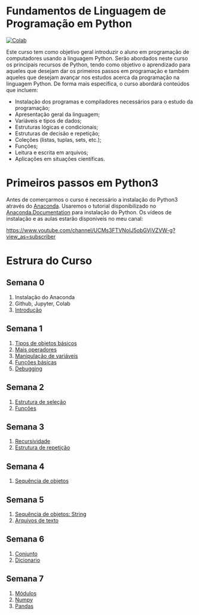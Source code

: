 # Fundamentos de Linguagem de Programação em Python

[![Colab](https://colab.research.google.com/assets/colab-badge.svg)](https://colab.research.google.com/github/psloliveirajr/Introducao_a_Python3/blob/master/00.Sumario.ipynb)

Este curso tem como objetivo geral introduzir o aluno em programação de computadores usando a linguagem Python. 
Serão abordados neste curso os principais recursos de Python, tendo como objetivo o aprendizado para aqueles que desejam dar os primeiros passos em programação e também aqueles que desejam avançar nos estudos acerca da programação na linguagem Python.
De forma mais específica, o curso abordará conteúdos que incluem:

- Instalação dos programas e compiladores necessários para o estudo da 
programação;
- Apresentação geral da linguagem;
- Variáveis e tipos de dados;
- Estruturas lógicas e condicionais; 
- Estruturas de decisão e repetição; 
- Coleções (listas, tuplas, sets, etc.); 
- Funções;
- Leitura e escrita em arquivos; 
- Aplicações em situações científicas.

# Primeiros passos em Python3

Antes de comerçarmos o curso é necessário a instalação do Python3 através do [Anaconda](https://www.anaconda.com/). Usaremos o tutorial disponibilizado no [Anaconda.Documentation](https://docs.anaconda.com/anaconda/) para instalação do Python. Os vídeos de instalação e as aulas estarão disponiveis no meu canal:

https://www.youtube.com/channel/UCMs3FTVNoIJ5obGVjVZVW-g?view_as=subscriber

# Estrura do Curso

## Semana 0

1. Instalação do Anaconda
2. Github, Jupyter, Colab
3. [Introdução](01.Introducao.ipynb)

## Semana 1

1. [Tipos de objetos básicos](02.Tipo_de_objetos_basicos.ipynb)
2. [Mais operadores](03.Mais_operadores.ipynb)
3. [Manipulação de variáveis](04.Manipulacao_de_variaveis.ipynb)
4. [Funções básicas](05.Funcoes_basicas.ipynb)
5. [Debugging](06.Debugging.ipynb)

## Semana 2

1. [Estrutura de seleção](07.Estrutura_de_selecao.ipynb)
2. [Funções](08.Funcoes.ipynb)

## Semana 3

1. [Recursividade](09.Recursividade.ipynb)
2. [Estrutura de repetição](10.Estrutura_de_repeticao.ipynb)

## Semana 4

1. [Sequência de objetos](11.Sequencia_de_objetos.ipynb)

## Semana 5

1. [Sequência de objetos: String](11.Sequencia_de_objetos.ipynb)
2. [Arquivos de texto](12.Arquivos_de_texto.ipynb)

## Semana 6

1. [Conjunto](13.Conjunto.ipynb)
2. [Dicionario](14.Dicionario.ipynb)

## Semana 7

1. [Módulos](15.Dicionario.ipynb)
2. [Numpy](16.Numpy.ipynb)
3. [Pandas](17.Pandas.ipynb)
